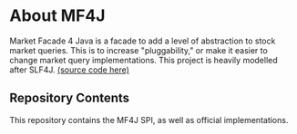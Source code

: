 # About MF4J
Market Facade 4 Java is a facade to add a level of abstraction to stock market queries. This is to increase "pluggability," or
make it easier to change market query implementations. This project is heavily modelled after SLF4J. [(source code here)](https://github.com/qos-ch/slf4j)

## Repository Contents
This repository contains the MF4J SPI, as well as official implementations. 
